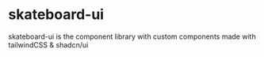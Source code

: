 # skateboard-ui

skateboard-ui is the component library with custom components made with tailwindCSS & shadcn/ui 





